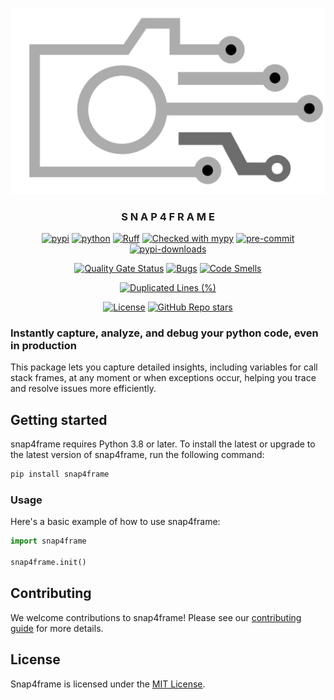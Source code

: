 <div align="center">

[![logo](./docs/static/logo.svg)](https://github.com/AdrianCert/snap4frame)
### **S N A P 4 F R A M E**

[![pypi](https://img.shields.io/pypi/v/snap4frame.svg)](https://pypi.org/project/snap4frame/)
[![python](https://img.shields.io/pypi/pyversions/snap4frame.svg)](https://pypi.org/project/snap4frame/)
[![Ruff](https://img.shields.io/endpoint?url=https://raw.githubusercontent.com/astral-sh/ruff/main/assets/badge/v2.json)](https://github.com/astral-sh/ruff)
[![Checked with mypy](https://www.mypy-lang.org/static/mypy_badge.svg)](https://mypy-lang.org/)
[![pre-commit](https://img.shields.io/badge/pre--commit-enabled-brightgreen?logo=pre-commit)](https://github.com/pre-commit/pre-commit)
[![pypi-downloads](https://img.shields.io/pypi/dm/snap4frame.svg?label=PyPI%20downloads)](https://pypi.org/project/snap4frame/)

[![Quality Gate Status](https://sonarcloud.io/api/project_badges/measure?project=AdrianCert_snap4frame&metric=alert_status)](https://sonarcloud.io/summary/new_code?id=AdrianCert_snap4frame)
[![Bugs](https://sonarcloud.io/api/project_badges/measure?project=AdrianCert_snap4frame&metric=bugs)](https://sonarcloud.io/summary/new_code?id=AdrianCert_snap4frame)
[![Code Smells](https://sonarcloud.io/api/project_badges/measure?project=AdrianCert_snap4frame&metric=code_smells)](https://sonarcloud.io/summary/new_code?id=AdrianCert_snap4frame)
<!-- [![Coverage](https://sonarcloud.io/api/project_badges/measure?project=AdrianCert_snap4frame&metric=coverage)](https://sonarcloud.io/summary/new_code?id=AdrianCert_snap4frame) -->
[![Duplicated Lines (%)](https://sonarcloud.io/api/project_badges/measure?project=AdrianCert_snap4frame&metric=duplicated_lines_density)](https://sonarcloud.io/summary/new_code?id=AdrianCert_snap4frame)

[![License](https://img.shields.io/github/license/adriancert/snap4frame?color=red)](#)
[![GitHub Repo stars](https://img.shields.io/github/stars/adriancert/snap4frame?style=social)](#)

<!-- TODO add other badges on readme once information is available -->

</div>

### Instantly capture, analyze, and debug your python code, even in production

This package lets you capture detailed insights, including variables for call stack frames, at any moment or when exceptions occur, helping you trace and resolve issues more efficiently.

## Getting started

snap4frame requires Python 3.8 or later. To install the latest or upgrade to the latest version of snap4frame, run the following command:

```sh
pip install snap4frame
```

### Usage

Here's a basic example of how to use snap4frame:

```python
import snap4frame

snap4frame.init()
```

## Contributing

We welcome contributions to snap4frame! Please see our [contributing guide](CONTRIBUTING.md) for more details.

## License

Snap4frame is licensed under the [MIT License](license.md).
